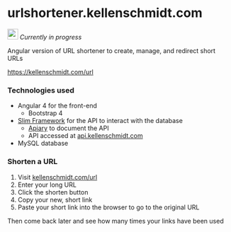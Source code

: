 # urlshortener.kellenschmidt.com

<img src="https://varahund.files.wordpress.com/2016/06/varning.jpg" width=24/><i>  Currently in progress</i>

Angular version of URL shortener to create, manage, and redirect short URLs

https://kellenschmidt.com/url

### Technologies used

- Angular 4 for the front-end
  - Bootstrap 4
- [Slim Framework](https://www.slimframework.com/) for the API to interact with the database
  - [Apiary](http://docs.urlshortener4.apiary.io/) to document the API
  - API accessed at [api.kellenschmidt.com](api.kellenschmidt.com)
- MySQL database

### Shorten a URL
1. Visit [kellenschmidt.com/url](kellenschmidt.com/url)
2. Enter your long URL
3. Click the shorten button
4. Copy your new, short link
5. Paste your short link into the browser to go to the original URL
 
 Then come back later and see how many times your links have been used
